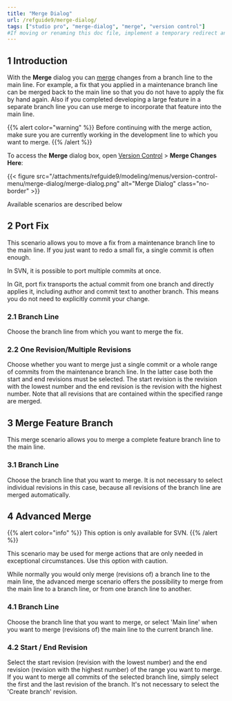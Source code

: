 ```yaml
---
title: "Merge Dialog"
url: /refguide9/merge-dialog/
tags: ["studio pro", "merge-dialog", "merge", "version control"]
#If moving or renaming this doc file, implement a temporary redirect and let the respective team know they should update the URL in the product. See Mapping to Products for more details.
---
```


## 1 Introduction

With the **Merge** dialog you can [merge](/refguide9/version-control/#merge) changes from a branch line to the main line. For example, a fix that you applied in a maintenance branch line can be merged back to the main line so that you do not have to apply the fix by hand again. Also if you completed developing a large feature in a separate branch line you can use merge to incorporate that feature into the main line.

{{% alert color="warning" %}}
Before continuing with the merge action, make sure you are currently working in the development line to which you want to merge.
{{% /alert %}} 

To access the **Merge** dialog box, open [Version Control](/refguide9/version-control-menu/) > **Merge Changes Here**:

{{< figure src="/attachments/refguide9/modeling/menus/version-control-menu/merge-dialog/merge-dialog.png" alt="Merge Dialog" class="no-border" >}}

Available scenarios are described below

## 2 Port Fix

This scenario allows you to move a fix from a maintenance branch line to the main line. If you just want to redo a small fix, a single commit is often enough.

In SVN, it is possible to port multiple commits at once.

In Git, port fix transports the actual commit from one branch and directly applies it, including author and commit text to another branch. This means you do not need to explicitly commit your change.

### 2.1 Branch Line

Choose the branch line from which you want to merge the fix.

### 2.2 One Revision/Multiple Revisions

Choose whether you want to merge just a single commit or a whole range of commits from the maintenance branch line. In the latter case both the start and end revisions must be selected. The start revision is the revision with the lowest number and the end revision is the revision with the highest number. Note that all revisions that are contained within the specified range are merged.

## 3 Merge Feature Branch

This merge scenario allows you to merge a complete feature branch line to the main line.

### 3.1 Branch Line

Choose the branch line that you want to merge. It is not necessary to select individual revisions in this case, because all revisions of the branch line are merged automatically.

## 4 Advanced Merge

{{% alert color="info" %}}
This option is only available for SVN.
{{% /alert %}}

This scenario may be used for merge actions that are only needed in exceptional circumstances. Use this option with caution.

While normally you would only merge (revisions of) a branch line to the main line, the advanced merge scenario offers the possibility to merge from the main line to a branch line, or from one branch line to another.

### 4.1 Branch Line

Choose the branch line that you want to merge, or select 'Main line' when you want to merge (revisions of) the main line to the current branch line.

### 4.2 Start / End Revision

Select the start revision (revision with the lowest number) and the end revision (revision with the highest number) of the range you want to merge. If you want to merge all commits of the selected branch line, simply select the first and the last revision of the branch. It's not necessary to select the 'Create branch' revision.
